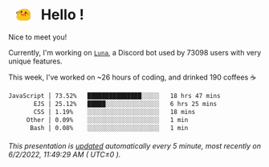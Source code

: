 <h1>   <img src="./spoink.gif" style="vertical-align:middle;" width="30px">   Hello ! </h1>

Nice to meet you!

Currently, I'm working on <a href='https://github.com/Asgarrrr/Luna'>`Luna`</a>, a Discord bot used by 73098 users with very unique features.

This week, I've worked on ~26 hours of coding, and drinked 190 coffees ☕

```
JavaScript │ 73.52%   ███████████████░░░░░   18 hrs 47 mins
       EJS │ 25.12%   █████░░░░░░░░░░░░░░░   6 hrs 25 mins
       CSS │ 1.19%    ░░░░░░░░░░░░░░░░░░░░   18 mins
     Other │ 0.09%    ░░░░░░░░░░░░░░░░░░░░   1 min
      Bash │ 0.08%    ░░░░░░░░░░░░░░░░░░░░   1 min
```

###### This presentation is [updated](https://github.com/Asgarrrr) automatically every 5 minute, most recently on 6/2/2022, 11:49:29 AM ( UTC±0 ).